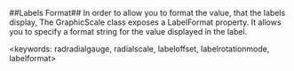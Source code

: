##Labels Format##
In order to allow you to format the value, that the labels display, The GraphicScale class exposes a LabelFormat property. It allows you to specify a format string for the value displayed in the label.

<keywords: radradialgauge, radialscale, labeloffset, labelrotationmode, labelformat>